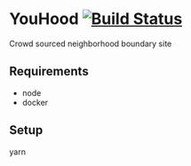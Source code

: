 YouHood [![Build Status](https://travis-ci.org/neurosnap/youhood.svg?branch=master)](https://travis-ci.org/neurosnap/youhood)
=======

Crowd sourced neighborhood boundary site

## Requirements

* node
* docker

## Setup

yarn

